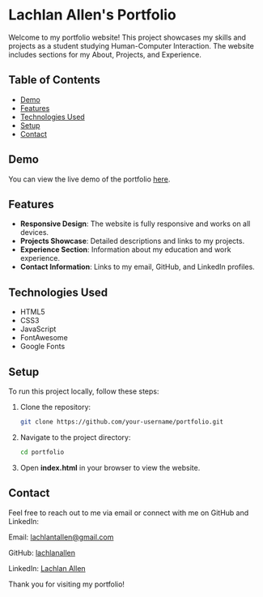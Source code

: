 # Lachlan Allen's Portfolio

Welcome to my portfolio website! This project showcases my skills and projects as a student studying Human-Computer Interaction. The website includes sections for my About, Projects, and Experience.

## Table of Contents

- [Demo](#demo)
- [Features](#features)
- [Technologies Used](#technologies-used)
- [Setup](#setup)
- [Contact](#contact)

## Demo

You can view the live demo of the portfolio [here](https://wcet.waketech.edu/ltallen3/portfolio/).

## Features

- **Responsive Design**: The website is fully responsive and works on all devices.
- **Projects Showcase**: Detailed descriptions and links to my projects.
- **Experience Section**: Information about my education and work experience.
- **Contact Information**: Links to my email, GitHub, and LinkedIn profiles.

## Technologies Used

- HTML5
- CSS3
- JavaScript
- FontAwesome
- Google Fonts

## Setup

To run this project locally, follow these steps:

1. Clone the repository:
   ```sh
   git clone https://github.com/your-username/portfolio.git
2. Navigate to the project directory:
   ```sh
   cd portfolio
4. Open **index.html** in your browser to view the website.

## Contact
Feel free to reach out to me via email or connect with me on GitHub and LinkedIn:

Email: lachlantallen@gmail.com

GitHub: [lachlanallen](https://github.com/lachlanallen)

LinkedIn: [Lachlan Allen](https://www.linkedin.com/in/lachlan-allen-452a89257/)

Thank you for visiting my portfolio!
